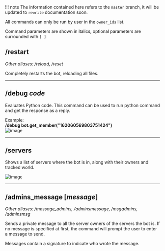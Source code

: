 !!! note
    The information contained here refers to the `master` branch, it will be updated to `rewrite` documentation soon.


All commands can only be run by user in the `owner_ids` list.

Command parameters are shown in italics, optional parameters are surrounded with `[ ]`

## /restart
*Other aliases: /reload, /reset*

Completely restarts the bot, reloading all files.

----

## /debug *code*

Evaluates Python code. This command can be used to run python command and get the response as a reply.

Example:  
**/debug bot.get_member("162060569803751424")**  
![image](https://cloud.githubusercontent.com/assets/12865379/25505280/f547a16c-2b55-11e7-9313-b74b4caa14af.png)

----

## /servers

Shows a list of servers where the bot is in, along with their owners and tracked world.

![image](https://cloud.githubusercontent.com/assets/12865379/25505351/39557618-2b56-11e7-8c80-950648772211.png)

----

## /admins_message [*message*]
*Other aliases: /message_admins, /adminsmessage, /msgadmins, /adminsmsg*

Sends a private message to all the server owners of the servers the bot is. If no message is specified at first, the command will prompt the user to enter a message to send.

Messages contain a signature to indicate who wrote the message.

